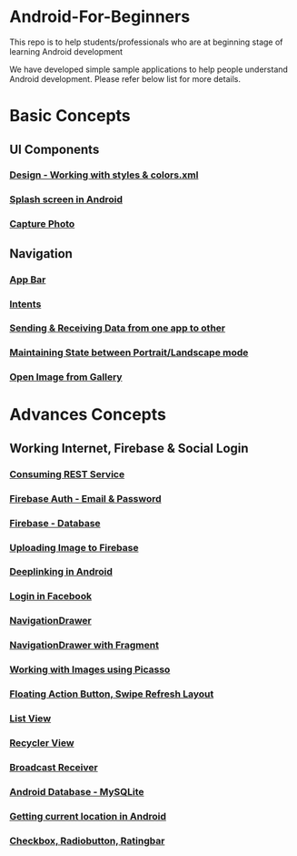 # Android-For-Beginners

This repo is to help students/professionals who are at beginning stage of learning Android development

We have developed simple sample applications to help people understand Android development. Please refer below list for more details.

# Basic Concepts
## UI Components

### [Design - Working with styles & colors.xml](https://github.com/iamvickyav/Android-For-Beginners/blob/master/design.md)

### [Splash screen in Android](https://github.com/iamvickyav/Android-For-Beginners/blob/master/design.md)

### [Capture Photo](https://github.com/iamvickyav/Android-For-Beginners/blob/master/design.md)

## Navigation

### [App Bar](https://github.com/iamvickyav/Android-For-Beginners/blob/master/design.md)

### [Intents](https://github.com/iamvickyav/Android-For-Beginners/blob/master/design.md)

### [Sending & Receiving Data from one app to other](https://github.com/iamvickyav/Android-For-Beginners/blob/master/design.md)

### [Maintaining State between Portrait/Landscape mode](https://github.com/iamvickyav/Android-For-Beginners/blob/master/design.md)

### [Open Image from Gallery](https://github.com/iamvickyav/Android-For-Beginners/blob/master/design.md)

# Advances Concepts
## Working Internet, Firebase & Social Login

### [Consuming REST Service](https://github.com/iamvickyav/Android-For-Beginners/blob/master/design.md)

### [Firebase Auth - Email & Password](https://github.com/iamvickyav/Android-For-Beginners/blob/master/design.md)

### [Firebase - Database](https://github.com/iamvickyav/Android-For-Beginners/blob/master/design.md)

### [Uploading Image to Firebase](https://github.com/iamvickyav/Android-For-Beginners/blob/master/design.md)

### [Deeplinking in Android](https://github.com/iamvickyav/Android-For-Beginners/blob/master/design.md)

### [Login in Facebook](https://github.com/iamvickyav/Android-For-Beginners/blob/master/design.md)

### [NavigationDrawer](https://github.com/iamvickyav/Android-For-Beginners/blob/master/design.md)

### [NavigationDrawer with Fragment](https://github.com/iamvickyav/Android-For-Beginners/blob/master/design.md)

### [Working with Images using Picasso](https://github.com/iamvickyav/Android-For-Beginners/blob/master/design.md)

### [Floating Action Button, Swipe Refresh Layout](https://github.com/iamvickyav/Android-For-Beginners/blob/master/design.md)

### [List View](https://github.com/iamvickyav/Android-For-Beginners/blob/master/design.md)

### [Recycler View](https://github.com/iamvickyav/Android-For-Beginners/blob/master/design.md)

### [Broadcast Receiver](https://github.com/iamvickyav/Android-For-Beginners/blob/master/design.md)

### [Android Database - MySQLite](https://github.com/iamvickyav/Android-For-Beginners/blob/master/design.md)

### [Getting current location in Android](https://github.com/iamvickyav/Android-For-Beginners/blob/master/design.md)

### [Checkbox, Radiobutton, Ratingbar](https://github.com/iamvickyav/Android-For-Beginners/blob/master/design.md)
